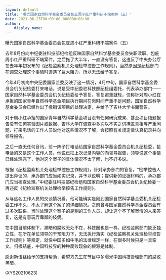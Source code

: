 ```yaml
---
layout: default
title: '曝光国家自然科学基金委员会包庇周小红严重科研不端案件（五）'
date: 2021-06-23T00:00:00.000000+08:00
author:
    display_name: 
---
```


曝光国家自然科学基金委员会包庇周小红严重科研不端案件（五）

去年8月份向中纪委驻科技部纪检组反映国家自然科学基金委员会失职渎职、包庇周小红严重科研不端案件，之后拖了大半年，一直没有答复，这违反了中央办公厅在去年年初发布的《纪检监察机关处理检举控告工作规则》，当然原因是纪检部门在调查处理这个事情时遭遇了巨大阻力，所以无法给予答复。

今年4月初向中央纪委国家监委反映了这一情况，4月中旬，国家自然科学基金委员会机关纪检委打来电话，说是受中纪委驻科技部纪检组委托，代表承办部门——国家自然科学基金委员会机关纪检委给予答复。答复避重就轻，仅称针对周小红在承担的国家青年自然科学基金项目执行期间在岗时间严重不足问题，国家自然科学基金委员会已经作出了撤销该项目的处理决定，并给予了吉林大学书面警告。

对于周小红承担的国家青年自然科学基金项目没有任何研究成果、甚至项目结题报告没有任何实验图片或数据、吉林大学在调查中多次以不实之词掩盖真相等严重问题，打来电话的工作人员说他对这些情况不了解，会按照有关规定做认真记录并向领导报告。

之后一直无任何音讯，前一阵子打电话给国家自然科学基金委员会机关纪检委，接电话的又是这个工作人员，他说已把上次记录内容的向领导报告，领导说这个事情已经处理完了，他对这个案子的具体情况不太了解，也不好多说。

根据《纪检监察机关处理检举控告工作规则》，针对承办部门的答复，“检举控告人提出异议的，承办部门应当如实记录，并予以说明；提供新的证据材料的，承办部门应当核查处理。”中纪委驻科技部纪检组和国家自然科学基金委员会机关纪检委一再违反《纪检监察机关处理检举控告工作规则》。

从与这名工作人员的交谈情况看，他可能确实是刚到国家自然科学基金委机关纪检委工作不久，不太了解这个案子的详细情况。之前曾与国家自然科学基金委员会有过多次联系，当时处理这个案子的是别的工作人员，却让这个不了解案情的人来答复，这是有意玩弄卑鄙的伎俩。

在中国目前体制下，黑暗和腐败无处不在，科技圈也是一样。纪检监察部门缺乏独立性，在所在单位领导的干预阻力下，无法执行落实《纪检监察机关处理检举控告工作规则》等规定，就像中国多如牛毛的法律规定一样，在很多时候只是一具空文。归根结底，中国科技界的种种腐败现象的根源是体制。

感谢新语丝给予的支持帮助，希望方先生在节目中多曝光中国科技管理部门的腐败黑暗。

(XYS20210623)

